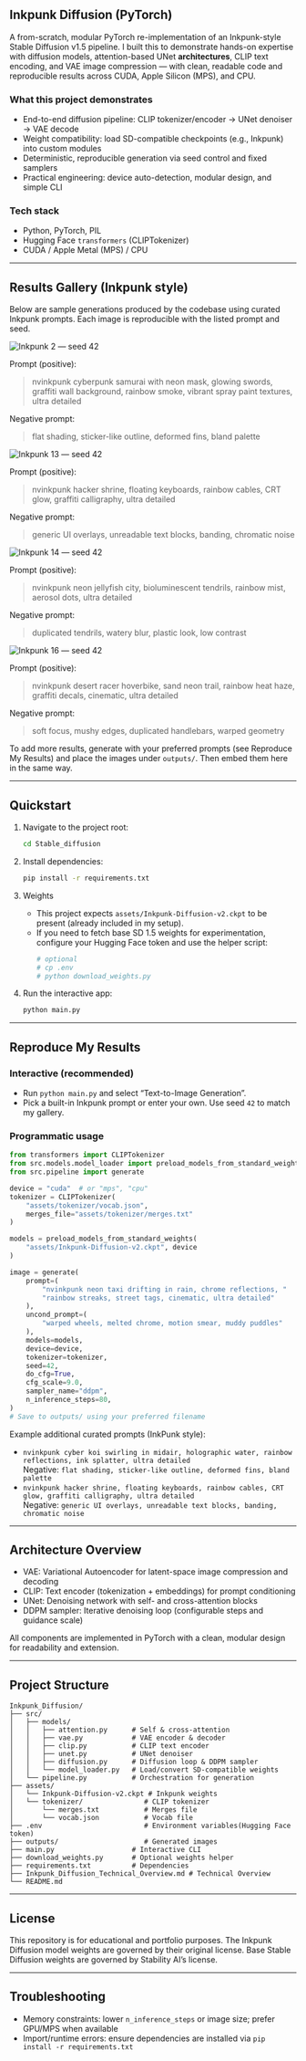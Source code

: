 ## Inkpunk Diffusion (PyTorch)

A from-scratch, modular PyTorch re-implementation of an Inkpunk-style Stable Diffusion v1.5 pipeline. I built this to demonstrate hands-on expertise with diffusion models, attention-based UNet **architectures**, CLIP text encoding, and VAE image compression — with clean, readable code and reproducible results across CUDA, Apple Silicon (MPS), and CPU.

### What this project demonstrates

- End-to-end diffusion pipeline: CLIP tokenizer/encoder → UNet denoiser → VAE decode
- Weight compatibility: load SD-compatible checkpoints (e.g., Inkpunk) into custom modules
- Deterministic, reproducible generation via seed control and fixed samplers
- Practical engineering: device auto-detection, modular design, and simple CLI

### Tech stack

- Python, PyTorch, PIL
- Hugging Face `transformers` (CLIPTokenizer)
- CUDA / Apple Metal (MPS) / CPU

---

## Results Gallery (Inkpunk style)

Below are sample generations produced by the codebase using curated Inkpunk prompts. Each image is reproducible with the listed prompt and seed.


![Inkpunk 2 — seed 42](outputs/inkpunk_2_seed_42.png)

Prompt (positive):
> nvinkpunk cyberpunk samurai with neon mask, glowing swords, graffiti wall background, rainbow smoke, vibrant spray paint textures, ultra detailed

Negative prompt:
> flat shading, sticker-like outline, deformed fins, bland palette

![Inkpunk 13 — seed 42](outputs/inkpunk_13_seed_42.png)

Prompt (positive):
> nvinkpunk hacker shrine, floating keyboards, rainbow cables, CRT glow, graffiti calligraphy, ultra detailed

Negative prompt:
> generic UI overlays, unreadable text blocks, banding, chromatic noise

![Inkpunk 14 — seed 42](outputs/inkpunk_14_seed_42.png)

Prompt (positive):
> nvinkpunk neon jellyfish city, bioluminescent tendrils, rainbow mist, aerosol dots, ultra detailed

Negative prompt:
> duplicated tendrils, watery blur, plastic look, low contrast

![Inkpunk 16 — seed 42](outputs/inkpunk_16_seed_42.png)

Prompt (positive):
> nvinkpunk desert racer hoverbike, sand neon trail, rainbow heat haze, graffiti decals, cinematic, ultra detailed

Negative prompt:
> soft focus, mushy edges, duplicated handlebars, warped geometry

To add more results, generate with your preferred prompts (see Reproduce My Results) and place the images under `outputs/`. Then embed them here in the same way.

---

## Quickstart

1. Navigate to the project root:
    ```bash
    cd Stable_diffusion
    ```

2. Install dependencies:
    ```bash
    pip install -r requirements.txt
    ```

3. Weights
    - This project expects `assets/Inkpunk-Diffusion-v2.ckpt` to be present (already included in my setup).
    - If you need to fetch base SD 1.5 weights for experimentation, configure your Hugging Face token and use the helper script:
      ```bash
      # optional
      # cp .env 
      # python download_weights.py
      ```

4. Run the interactive app:
    ```bash
    python main.py
    ```

---

## Reproduce My Results

### Interactive (recommended)
- Run `python main.py` and select “Text-to-Image Generation”.
- Pick a built-in Inkpunk prompt or enter your own. Use seed `42` to match my gallery.

### Programmatic usage
```python
from transformers import CLIPTokenizer
from src.models.model_loader import preload_models_from_standard_weights
from src.pipeline import generate

device = "cuda"  # or "mps", "cpu"
tokenizer = CLIPTokenizer(
    "assets/tokenizer/vocab.json",
    merges_file="assets/tokenizer/merges.txt"
)

models = preload_models_from_standard_weights(
    "assets/Inkpunk-Diffusion-v2.ckpt", device
)

image = generate(
    prompt=(
        "nvinkpunk neon taxi drifting in rain, chrome reflections, "
        "rainbow streaks, street tags, cinematic, ultra detailed"
    ),
    uncond_prompt=(
        "warped wheels, melted chrome, motion smear, muddy puddles"
    ),
    models=models,
    device=device,
    tokenizer=tokenizer,
    seed=42,
    do_cfg=True,
    cfg_scale=9.0,
    sampler_name="ddpm",
    n_inference_steps=80,
)
# Save to outputs/ using your preferred filename
```

Example additional curated prompts (InkPunk style):
- `nvinkpunk cyber koi swirling in midair, holographic water, rainbow reflections, ink splatter, ultra detailed`  
  Negative: `flat shading, sticker-like outline, deformed fins, bland palette`
- `nvinkpunk hacker shrine, floating keyboards, rainbow cables, CRT glow, graffiti calligraphy, ultra detailed`  
  Negative: `generic UI overlays, unreadable text blocks, banding, chromatic noise`

---

## Architecture Overview

- VAE: Variational Autoencoder for latent-space image compression and decoding
- CLIP: Text encoder (tokenization + embeddings) for prompt conditioning
- UNet: Denoising network with self- and cross-attention blocks
- DDPM sampler: Iterative denoising loop (configurable steps and guidance scale)

All components are implemented in PyTorch with a clean, modular design for readability and extension.

---

## Project **Structure**

```
Inkpunk_Diffusion/
├── src/
│   ├── models/
│   │   ├── attention.py      # Self & cross-attention
│   │   ├── vae.py            # VAE encoder & decoder
│   │   ├── clip.py           # CLIP text encoder
│   │   ├── unet.py           # UNet denoiser
│   │   ├── diffusion.py      # Diffusion loop & DDPM sampler
│   │   └── model_loader.py   # Load/convert SD-compatible weights
│   └── pipeline.py           # Orchestration for generation
├── assets/
│   └── Inkpunk-Diffusion-v2.ckpt # Inkpunk weights
│   └── tokenizer/               # CLIP tokenizer 
│       └── merges.txt           # Merges file
│       └── vocab.json           # Vocab file
├── .env                         # Environment variables(Hugging Face token)
├── outputs/                     # Generated images
├── main.py                   # Interactive CLI
├── download_weights.py       # Optional weights helper
├── requirements.txt          # Dependencies
├── Inkpunk_Diffusion_Technical_Overview.md # Technical Overview
└── README.md
```

---

## License

This repository is for educational and portfolio purposes. The Inkpunk Diffusion model weights are governed by their original license. Base Stable Diffusion weights are governed by Stability AI’s license.

---

## Troubleshooting

- Memory constraints: lower `n_inference_steps` or image size; prefer GPU/MPS when available
- Import/runtime errors: ensure dependencies are installed via `pip install -r requirements.txt`
